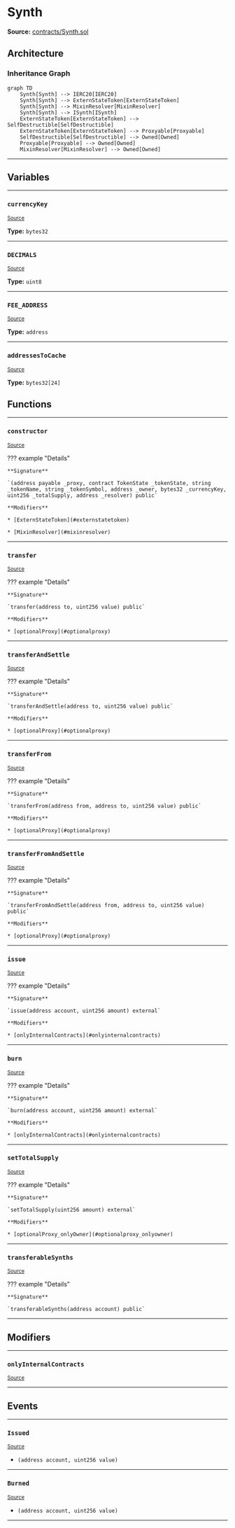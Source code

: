 # Synth

**Source:** [contracts/Synth.sol](https://github.com/Synthetixio/synthetix/tree/develop/contracts/Synth.sol)

## Architecture

### Inheritance Graph

```mermaid
graph TD
    Synth[Synth] --> IERC20[IERC20]
    Synth[Synth] --> ExternStateToken[ExternStateToken]
    Synth[Synth] --> MixinResolver[MixinResolver]
    Synth[Synth] --> ISynth[ISynth]
    ExternStateToken[ExternStateToken] --> SelfDestructible[SelfDestructible]
    ExternStateToken[ExternStateToken] --> Proxyable[Proxyable]
    SelfDestructible[SelfDestructible] --> Owned[Owned]
    Proxyable[Proxyable] --> Owned[Owned]
    MixinResolver[MixinResolver] --> Owned[Owned]
```

---

## Variables

---

### `currencyKey`
<sub>[Source](https://github.com/Synthetixio/synthetix/tree/develop/contracts/Synth.sol#L22)</sub>

**Type:** `bytes32`

---

### `DECIMALS`
<sub>[Source](https://github.com/Synthetixio/synthetix/tree/develop/contracts/Synth.sol#L24)</sub>

**Type:** `uint8`

---

### `FEE_ADDRESS`
<sub>[Source](https://github.com/Synthetixio/synthetix/tree/develop/contracts/Synth.sol#L27)</sub>

**Type:** `address`

---

### `addressesToCache`
<sub>[Source](https://github.com/Synthetixio/synthetix/tree/develop/contracts/Synth.sol#L37)</sub>

**Type:** `bytes32[24]`

## Functions

---

### `constructor`
<sub>[Source](https://github.com/Synthetixio/synthetix/tree/develop/contracts/Synth.sol#L47)</sub>

??? example "Details"

    **Signature**

    `(address payable _proxy, contract TokenState _tokenState, string _tokenName, string _tokenSymbol, address _owner, bytes32 _currencyKey, uint256 _totalSupply, address _resolver) public`

    **Modifiers**

    * [ExternStateToken](#externstatetoken)

    * [MixinResolver](#mixinresolver)

---

### `transfer`
<sub>[Source](https://github.com/Synthetixio/synthetix/tree/develop/contracts/Synth.sol#L69)</sub>

??? example "Details"

    **Signature**

    `transfer(address to, uint256 value) public`

    **Modifiers**

    * [optionalProxy](#optionalproxy)

---

### `transferAndSettle`
<sub>[Source](https://github.com/Synthetixio/synthetix/tree/develop/contracts/Synth.sol#L85)</sub>

??? example "Details"

    **Signature**

    `transferAndSettle(address to, uint256 value) public`

    **Modifiers**

    * [optionalProxy](#optionalproxy)

---

### `transferFrom`
<sub>[Source](https://github.com/Synthetixio/synthetix/tree/develop/contracts/Synth.sol#L103)</sub>

??? example "Details"

    **Signature**

    `transferFrom(address from, address to, uint256 value) public`

    **Modifiers**

    * [optionalProxy](#optionalproxy)

---

### `transferFromAndSettle`
<sub>[Source](https://github.com/Synthetixio/synthetix/tree/develop/contracts/Synth.sol#L113)</sub>

??? example "Details"

    **Signature**

    `transferFromAndSettle(address from, address to, uint256 value) public`

    **Modifiers**

    * [optionalProxy](#optionalproxy)

---

### `issue`
<sub>[Source](https://github.com/Synthetixio/synthetix/tree/develop/contracts/Synth.sol#L159)</sub>

??? example "Details"

    **Signature**

    `issue(address account, uint256 amount) external`

    **Modifiers**

    * [onlyInternalContracts](#onlyinternalcontracts)

---

### `burn`
<sub>[Source](https://github.com/Synthetixio/synthetix/tree/develop/contracts/Synth.sol#L165)</sub>

??? example "Details"

    **Signature**

    `burn(address account, uint256 amount) external`

    **Modifiers**

    * [onlyInternalContracts](#onlyinternalcontracts)

---

### `setTotalSupply`
<sub>[Source](https://github.com/Synthetixio/synthetix/tree/develop/contracts/Synth.sol#L186)</sub>

??? example "Details"

    **Signature**

    `setTotalSupply(uint256 amount) external`

    **Modifiers**

    * [optionalProxy_onlyOwner](#optionalproxy_onlyowner)

---

### `transferableSynths`
<sub>[Source](https://github.com/Synthetixio/synthetix/tree/develop/contracts/Synth.sol#L217)</sub>

??? example "Details"

    **Signature**

    `transferableSynths(address account) public`

---

## Modifiers

---

### `onlyInternalContracts`
<sub>[Source](https://github.com/Synthetixio/synthetix/tree/develop/contracts/Synth.sol#L251)</sub>

---

## Events

---

### `Issued`
<sub>[Source](https://github.com/Synthetixio/synthetix/tree/develop/contracts/Synth.sol#L265)</sub>

- `(address account, uint256 value)`

---

### `Burned`
<sub>[Source](https://github.com/Synthetixio/synthetix/tree/develop/contracts/Synth.sol#L272)</sub>

- `(address account, uint256 value)`

---

